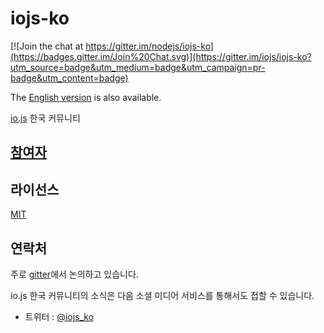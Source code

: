 # iojs-ko

[![Join the chat at https://gitter.im/nodejs/iojs-ko](https://badges.gitter.im/Join%20Chat.svg)](https://gitter.im/iojs/iojs-ko?utm_source=badge&utm_medium=badge&utm_campaign=pr-badge&utm_content=badge)

The [English version](https://github.com/nodejs/iojs-ko/blob/gh-pages/README.en.md) is also available.

[io.js](https://iojs.org/) 한국 커뮤니티

## [참여자](https://github.com/nodejs/iojs-ko/graphs/contributors)

## 라이선스

[MIT](https://tldrlegal.com/license/mit-license)

## 연락처

주로 [gitter](https://gitter.im/nodejs/iojs-ko)에서 논의하고 있습니다.

io.js 한국 커뮤니티의 소식은 다음 소셜 미디어 서비스를 통해서도 접할 수 있습니다.

- 트위터 : [@iojs_ko](https://twitter.com/iojs_ko)
